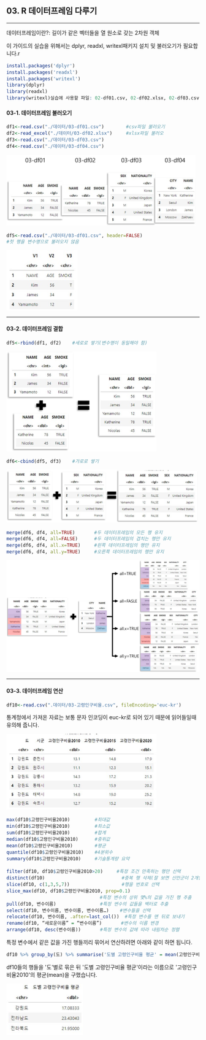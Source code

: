 ## 03. R 데이터프레임 다루기

-----

데이터프레임이란?: 길이가 같은 벡터들을 열 원소로 갖는 2차원 객체

이 가이드의 실습을 위해서는 dplyr, readxl, writexl패키지 설치 및 불러오기가 필요합니다.r

```r
install.packages('dplyr')
install.packages('readxl')
install.packages('writexl')
library(dplyr)
library(readxl)
library(writexl)실습에 사용할 파일: 02-df01.csv, 02-df02.xlsx, 02-df03.csv, 02-df04.csv
```

#### 03-1. 데이터프레임 불러오기

```r
df1<-read.csv("./데이터/03-df01.csv")        #csv파일 불러오기
df2<-read_excel("./데이터/03-df02.xlsx")     #xlsx파일 불러오
df3<-read.csv("./데이터/03-df03.csv")
df4<-read.csv("./데이터/03-df04.csv")
```

<img src="./이미지/2dflist.png" title="" alt="" width="494">

```r
df5<-read.csv("./데이터/03-df01.csv", header=FALSE) 
#첫 행을 변수명으로 불러오지 않음
```

<img src="./이미지/2headerfalse.jpg" title="" alt="" width="185">

-----

#### 03-2. 데이터프레임 결합

```r
df5<-rbind(df1, df2)    #세로로 쌓기(변수명이 동일해야 함)
```

<img title="" src="./이미지/2rbind.png" alt="" width="391">

```r
df6<-cbind(df5, df3)    #가로로 쌓기
```

<img title="" src="./이미지/2rcbind.png" alt="" width="500">

```r
merge(df6, df4, all=TRUE)       #두 데이터프레임의 모든 행 유지
merge(df6, df4, all=FALSE)      #두 데이터프레임의 겹치는 행만 유지
merge(df6, df4, all.x=TRUE)     #왼쪽 데이터프레임의 행만 유지
merge(df6, df4, all.y=TRUE)     #오른쪽 데이터프레임의 행만 유지
```

<img src="./이미지/2rmerge.png" title="" alt="">

-----

#### 03-3. 데이터프레임 연산

``` r
df10<-read.csv(".데이터/03-고령인구비율.csv", fileEncoding='euc-kr')
```

통계청에서 가져온 자료는 보통 문자 인코딩이 euc-kr로 되어 있기 때문에 읽어들일때 유의해 줍니다.

<img title="" src="./이미지/02goryeong.jpg" alt="" width="391">

``` r
max(df10$고령인구비율2010)         #최대값
min(df10$고령인구비율2010)         #최소값
sum(df10$고령인구비율2010)         #합계
median(df10$고령인구비율2010)      #중위값
mean(df10$고령인구비율2010)        #평균
quantile(df10$고령인구비율2010)    #4분위수
summary(df10$고령인구비율2010)     #기술통계량 요약

filter(df10, df10$고령인구비율2010>20)     #특정 조건 만족하는 행만 선택
distinct(df10)                            #중복 행 삭제(잘 보면 신안군이 2개입니다.)
slice(df10, c(1,3,5,7))                   #행을 번호로 선택
slice_max(df10, df10$고령인구비율2010, prop=0.1)
                                  #특정 변수의 상위 몇%의 값을 가진 행 추출
pull(df10, 변수이름)                #특정 변수의 값들을 벡터로 추출
select(df10, 변수이름, 변수이름, 변수이름…)    #변수들을 선택
relocate(df10, 변수이름, .after=last_col())  #특정 변수를 맨 뒤로 보내기
rename(df10, “새로운이름” = “변수이름”)       #변수의 이름 변경
arrange(df10, desc(변수이름))       #특정 변수의 값에 따라 내림차순 정렬 
```

특정 변수에서 같은 값을 가진 행들끼리 묶어서 연산하려면 아래와 같이 하면 됩니다.

``` r
df10 %>% group_by(도) %>% summarise('도별 고령인구비율 평균' = mean(고령인구비율2010))
```
df10들의 행들을 '도'별로 묶은 뒤 '도별 고령인구비율 평균'이라는 이름으로 '고령인구비율2010'의 평균(mean)을 구했습니다.

<img title="" src="./이미지/02dobyeol.jpg" alt="" width="200">
